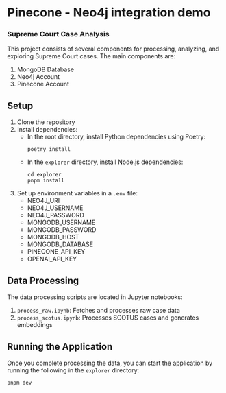 # Pinecone - Neo4j integration demo

### Supreme Court Case Analysis 

This project consists of several components for processing, analyzing, and exploring Supreme Court cases. The main components are:

1. MongoDB Database
2. Neo4j Account
3. Pinecone Account


## Setup

1. Clone the repository
2. Install dependencies:
   - In the root directory, install Python dependencies using Poetry:
     ```
     poetry install
     ```
   - In the `explorer` directory, install Node.js dependencies:
     ```
     cd explorer
     pnpm install
     ```
3. Set up environment variables in a `.env` file:
   - NEO4J_URI
   - NEO4J_USERNAME
   - NEO4J_PASSWORD
   - MONGODB_USERNAME
   - MONGODB_PASSWORD
   - MONGODB_HOST
   - MONGODB_DATABASE
   - PINECONE_API_KEY
   - OPENAI_API_KEY

## Data Processing

The data processing scripts are located in Jupyter notebooks:

1. `process_raw.ipynb`: Fetches and processes raw case data
2. `process_scotus.ipynb`: Processes SCOTUS cases and generates embeddings


## Running the Application 
Once you complete processing the data, you can start the application by running the following in the `explorer` directory:

```
pnpm dev
```

